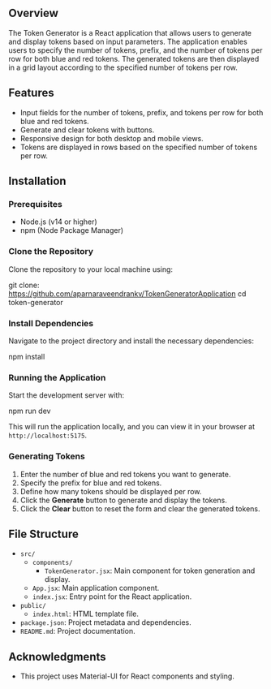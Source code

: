 
## Overview

The Token Generator is a React application that allows users to generate and display tokens based on input parameters. The application enables users to specify the number of tokens, prefix, and the number of tokens per row for both blue and red tokens. The generated tokens are then displayed in a grid layout according to the specified number of tokens per row.

## Features

- Input fields for the number of tokens, prefix, and tokens per row for both blue and red tokens.
- Generate and clear tokens with buttons.
- Responsive design for both desktop and mobile views.
- Tokens are displayed in rows based on the specified number of tokens per row.

## Installation

### Prerequisites

- Node.js (v14 or higher)
- npm (Node Package Manager)

### Clone the Repository

Clone the repository to your local machine using:


git clone: https://github.com/aparnaraveendrankv/TokenGeneratorApplication
cd token-generator


### Install Dependencies

Navigate to the project directory and install the necessary dependencies:


npm install


### Running the Application

Start the development server with:

npm run dev

This will run the application locally, and you can view it in your browser at `http://localhost:5175`.

### Generating Tokens

1. Enter the number of blue and red tokens you want to generate.
2. Specify the prefix for blue and red tokens.
3. Define how many tokens should be displayed per row.
4. Click the **Generate** button to generate and display the tokens.
5. Click the **Clear** button to reset the form and clear the generated tokens.

## File Structure

- `src/`
  - `components/`
    - `TokenGenerator.jsx`: Main component for token generation and display.
  - `App.jsx`: Main application component.
  - `index.jsx`: Entry point for the React application.
- `public/`
  - `index.html`: HTML template file.
- `package.json`: Project metadata and dependencies.
- `README.md`: Project documentation.



## Acknowledgments

- This project uses Material-UI for React components and styling.


